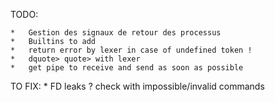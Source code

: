 TODO:

	*	Gestion des signaux de retour des processus
	*	Builtins to add
	*	return error by lexer in case of undefined token !
	*	dquote> quote> with lexer
	*	get pipe to receive and send as soon as possible

TO FIX:
	*	FD leaks ? check with impossible/invalid commands 
